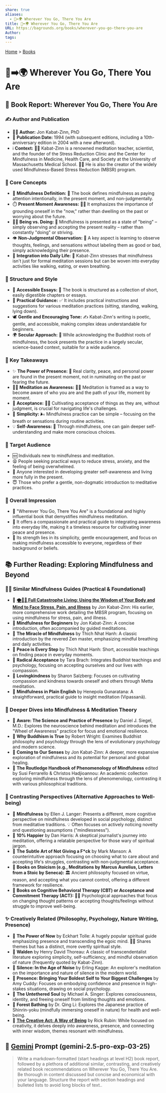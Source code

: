 ```yaml
---
share: true
aliases:
  - 👣➡️🌍 Wherever You Go, There You Are
title: 👣➡️🌍 Wherever You Go, There You Are
URL: https://bagrounds.org/books/wherever-you-go-there-you-are
Author: 
tags: 
---
```

[Home](../index.md) > [Books](./index.md)  
# 👣➡️🌍 Wherever You Go, There You Are  
## 📖 Book Report: Wherever You Go, There You Are  
  
### ✍️ Author and Publication  
  
* 🧑‍🏫 **Author:** Jon Kabat-Zinn, PhD  
* 📅 **Publication Date:** 1994 (with subsequent editions, including a 10th-anniversary edition in 2004 with a new afterword).  
* ℹ️ **Context:** 🧘‍♂️ Kabat-Zinn is a renowned meditation teacher, scientist, and the founder of the Stress Reduction Clinic and the Center for Mindfulness in Medicine, Health Care, and Society at the University of Massachusetts Medical School. 🧑‍⚕️ He is also the creator of the widely used Mindfulness-Based Stress Reduction (MBSR) program.  
  
### 🧠 Core Concepts  
  
* 🧘 **Mindfulness Definition:** 📖 The book defines mindfulness as paying attention intentionally, in the present moment, and non-judgmentally.  
* ⏱️ **Present Moment Awareness:** 🧘‍♂️ It emphasizes the importance of grounding oneself in the "now," rather than dwelling on the past or worrying about the future.  
* 🧘‍♀️ **Being vs. Doing:** 🧘 Mindfulness is presented as a state of "being" – simply observing and accepting the present reality – rather than constantly "doing" or striving.  
* 👁️ **Non-Judgmental Observation:** 🔑 A key aspect is learning to observe thoughts, feelings, and sensations without labeling them as good or bad, simply acknowledging their presence.  
* 🔄 **Integration into Daily Life:** 🚶 Kabat-Zinn stresses that mindfulness isn't just for formal meditation sessions but can be woven into everyday activities like walking, eating, or even breathing.  
  
### 📑 Structure and Style  
  
* 📝 **Accessible Essays:** 📖 The book is structured as a collection of short, easily digestible chapters or essays.  
* 🧭 **Practical Guidance:** ✅ It includes practical instructions and suggestions for various meditation practices (sitting, standing, walking, lying down).  
* 🕊️ **Gentle and Encouraging Tone:** ✍️ Kabat-Zinn's writing is poetic, gentle, and accessible, making complex ideas understandable for beginners.  
* 🌍 **Secular Approach:** 🙏 While acknowledging the Buddhist roots of mindfulness, the book presents the practice in a largely secular, science-based context, suitable for a wide audience.  
  
### 🔑 Key Takeaways  
  
* ✨ **The Power of Presence:** 💪 Real clarity, peace, and personal power are found in the present moment, not in ruminating on the past or fearing the future.  
* 🧘‍♂️ **Meditation as Awareness:** 🧘‍♀️ Meditation is framed as a way to become aware of who you are and the path of your life, moment by moment.  
* 🤝 **Acceptance:** 🧘‍♂️ Cultivating acceptance of things as they are, without judgment, is crucial for navigating life's challenges.  
* 🌱 **Simplicity:** 🌬️ Mindfulness practice can be simple – focusing on the breath or sensations during routine activities.  
* 💡 **Self-Awareness:** 🧘 Through mindfulness, one can gain deeper self-understanding and make more conscious choices.  
  
### 🎯 Target Audience  
  
* 🆕 Individuals new to mindfulness and meditation.  
* 😩 People seeking practical ways to reduce stress, anxiety, and the feeling of being overwhelmed.  
* 🤔 Anyone interested in developing greater self-awareness and living more fully in the present.  
* 😇 Those who prefer a gentle, non-dogmatic introduction to meditative practices.  
  
### 🌟 Overall Impression  
  
* 💯 "Wherever You Go, There You Are" is a foundational and highly influential book that demystifies mindfulness meditation.  
* 📖 It offers a compassionate and practical guide to integrating awareness into everyday life, making it a timeless resource for cultivating inner peace and presence.  
* 💪 Its strength lies in its simplicity, gentle encouragement, and focus on making mindfulness accessible to everyone, regardless of their background or beliefs.  
  
## 📚 Further Reading: Exploring Mindfulness and Beyond  
  
### 🧘‍♀️ Similar Mindfulness Guides (Practical & Foundational)  
  
* 📖 **[🌪️🧘‍♂️ Full Catastrophe Living: Using the Wisdom of Your Body and Mind to Face Stress, Pain, and Illness](./full-catastrophe-living.md)** by Jon Kabat-Zinn: His earlier, more comprehensive work detailing the MBSR program, focusing on using mindfulness for stress, pain, and illness.  
* 📖 **Mindfulness for Beginners** by Jon Kabat-Zinn: A concise introduction, often accompanied by guided meditations.  
* 📖 **The Miracle of Mindfulness** by Thich Nhat Hanh: A classic introduction by the revered Zen master, emphasizing mindful breathing and daily activities.  
* 📖 **Peace is Every Step** by Thich Nhat Hanh: Short, accessible teachings on finding peace in everyday moments.  
* 📖 **Radical Acceptance** by Tara Brach: Integrates Buddhist teachings and psychology, focusing on accepting ourselves and our lives with compassion.  
* 📖 **Lovingkindness** by Sharon Salzberg: Focuses on cultivating compassion and kindness towards oneself and others through Metta meditation.  
* 📖 **Mindfulness in Plain English** by Henepola Gunaratana: A straightforward, practical guide to insight meditation (Vipassanā).  
  
### 🧠 Deeper Dives into Mindfulness & Meditation Theory  
  
* 📖 **Aware: The Science and Practice of Presence** by Daniel J. Siegel, M.D.: Explores the neuroscience behind meditation and introduces the "Wheel of Awareness" practice for focus and emotional resilience.  
* 📖 **Why Buddhism is True** by Robert Wright: Examines Buddhist philosophy and psychology through the lens of evolutionary psychology and modern science.  
* 📖 **Coming to Our Senses** by Jon Kabat-Zinn: A deeper, more expansive exploration of mindfulness and its potential for personal and global healing.  
* 📖 **The Routledge Handbook of Phenomenology of Mindfulness** edited by Susi Ferrarello & Christos Hadjioannou: An academic collection exploring mindfulness through the lens of phenomenology, contrasting it with various philosophical traditions.  
  
### 🤔 Contrasting Perspectives (Alternative Approaches to Well-being)  
  
* 📖 **Mindfulness** by Ellen J. Langer: Presents a different, more cognitive perspective on mindfulness developed in social psychology, distinct from meditative traditions. 💡 Often focuses on actively noticing novelty and questioning assumptions ("mindlessness").  
* 📖 **10% Happier** by Dan Harris: A skeptical journalist's journey into meditation, offering a relatable perspective for those wary of spiritual jargon.  
* 📖 **The Subtle Art of Not Giving a F*ck** by Mark Manson: A counterintuitive approach focusing on choosing what to care about and accepting life's struggles, contrasting with non-judgmental acceptance.  
* 📖 **Books on Stoicism (e.g., Meditations by Marcus Aurelius, Letters from a Stoic by Seneca):** 🏛️ Ancient philosophy focused on virtue, reason, and accepting what you cannot control, offering a different framework for resilience.  
* 📖 **Books on Cognitive Behavioral Therapy (CBT) or Acceptance and Commitment Therapy (ACT):** 🧑‍⚕️ Psychological approaches that focus on changing thought patterns or accepting thoughts/feelings without struggle to improve well-being.  
  
### ✨ Creatively Related (Philosophy, Psychology, Nature Writing, Presence)  
  
* 📖 **The Power of Now** by Eckhart Tolle: A hugely popular spiritual guide emphasizing presence and transcending the egoic mind. 🧘‍♂️ Shares themes but has a distinct, more overtly spiritual style.  
* 📖 **Walden** by Henry David Thoreau: A classic of transcendentalist literature exploring simplicity, self-sufficiency, and mindful observation of nature (frequently quoted by Kabat-Zinn).  
* 📖 **Silence: In the Age of Noise** by Erling Kagge: An explorer's meditation on the importance and nature of silence in the modern world.  
* 📖 **Presence: Bringing Your Boldest Self to Your Biggest Challenges** by Amy Cuddy: Focuses on embodying confidence and presence in high-stakes situations, drawing on social psychology.  
* 📖 **The Untethered Soul** by Michael A. Singer: Explores consciousness, identity, and freeing oneself from limiting thoughts and emotions.  
* 📖 **Forest Bathing** by Dr. Qing Li: Explores the Japanese practice of Shinrin-yoku (mindfully immersing oneself in nature) for health and well-being.  
* 📖 **[The Creative Act: A Way of Being](./the-creative-act.md)** by Rick Rubin: While focused on creativity, it delves deeply into awareness, presence, and connecting with inner wisdom, themes resonant with mindfulness.  
  
  
## 💬 [Gemini](../software/gemini.md) Prompt (gemini-2.5-pro-exp-03-25)  
> Write a markdown-formatted (start headings at level H2) book report, followed by a plethora of additional similar, contrasting, and creatively related book recommendations on Wherever You Go, There You Are. Be thorough in content discussed but concise and economical with your language. Structure the report with section headings and bulleted lists to avoid long blocks of text..  
  
